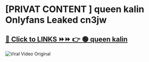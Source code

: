 
 # [PRIVAT CONTENT ] queen kalin Onlyfans Leaked cn3jw

## <h2><a href="https://clipsfans.com/queen_kalin&ref=git">🔗 Click to LINKS ⏩⏩ 👉 🟢 queen kalin </a></h2>

<a href="https://clipsfans.com/queen_kalin&ref=git" rel="nofollow" data-target="animated-image.originalLink"><img src="https://i.ibb.co.com/xMMVF88/686577567.gif" alt="Viral Video Original" style="max-width: 100%; display: inline-block;" data-target="animated-image.originalImage"></a>

